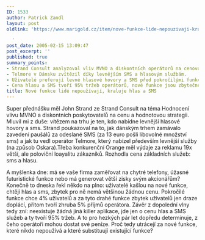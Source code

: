 ```yaml
---
ID: 1533
author: Patrick Zandl
layout: post
oldlink: 'https://www.marigold.cz/item/nove-funkce-lide-nepouzivaji-kraluje-hlas-a-sms

  '
post_date: 2005-02-15 13:09:47
post_excerpt: ''
published: true
summary_points:
- Strand Consult analyzoval vliv MVNO a diskontních operátorů na cenovou strategii.
- Telmore v Dánsku zvítězil díky levnějším SMS a hlasovým službám.
- Uživatelé preferují levné hlasové hovory a SMS před pokročilými funkcemi.
- Cena hlasu a SMS tvoří 95% tržeb operátorů, nové funkce jsou zbytečné.
title: Nové funkce lidé nepoužívají, kraluje hlas a SMS
---
```


<p>Super přednášku měl John Strand ze Strand Consult na téma Hodnocení vlivu MVNO a diskontních poskytovatelů na cenu a hodnotovou strategii. Mluvil mi z duše: vítězem na trhu je ten, kdo nabídne levnější hlasové hovory a sms. Strand poukazoval na to, jak dánským trhem zamávalo zavedení paušálů za odeslané SMS (za 13 euro pošli libovolné množství sms) a jak tu vedl operátor Telmore, který nabízel především levnější služby (na způsob Oskara).Třeba konkurenční Orange měl výdaje za reklamu 19x větší, ale poloviční loayalitu zákazníků. Rozhodla cena základních služeb: sms a hlasu.</p>

<p>A myšlenka dne: má se vaše firma zaměřovat na chytré telefony, úžasné futuristické funkce nebo má generovat větší zisky svým akcionářům? 
Konečně to dneska řekl někdo na plno: uživatelé kašlou na nové funkce, chtějí hlas  a sms, zbytek pro ně nemá většinou žádnou cenu. Pokročilé funkce chce 4% uživatelů a za tyto drahé funkce zbytek uživatelů jen draze doplácí, přitom tvoří zhruba 5% příjmů operátora. 
Závěr z dopolední vlny tedy zní: neexistuje žádná jiná killer aplikace, jde jen o cenu hlas a SMS služeb a ty tvoří 95% tržeb. A to pro hezkých pár let dopředu determinuje, z čeho operátoři mohou dostat své peníze. Proč tedy utrácejí za nové funkce, které nikdo nepoužívá a které substituují existující funkce?
</p>